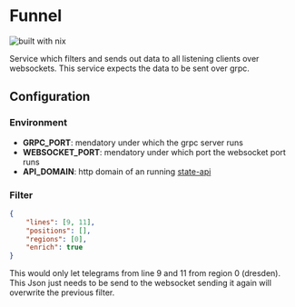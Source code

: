 # Funnel

![built with nix](https://builtwithnix.org/badge.svg)

Service which filters and sends out data to all listening clients over websockets. This service expects the data to be sent over grpc.

## Configuration

### Environment

- **GRPC_PORT**: mendatory under which the grpc server runs
- **WEBSOCKET_PORT**: mendatory under which port the websocket port runs
- **API_DOMAIN**: http domain of an running [state-api](https://github.com/tlm-solutions/state-api)

### Filter 


```json
{
    "lines": [9, 11],
    "positions": [],
    "regions": [0],
    "enrich": true
}
```

This would only let telegrams from line 9 and 11 from region 0 (dresden). This Json 
just needs to be send to the websocket sending it again will overwrite the previous filter.

